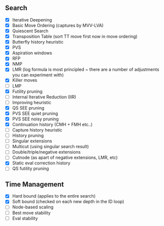 ## Search

- [x] Iterative Deepening
- [x] Basic Move Ordering (captures by MVV-LVA)
- [x] Quiescent Search
- [x] Transposition Table (sort TT move first now in move ordering)
- [x] Butterfly history heuristic
- [x] PVS
- [x] Aspiration windows
- [x] RFP
- [x] NMP
- [x] LMR (log formula is most principled ~ there are a number of adjustments you can experiment with)
- [X] Killer moves
- [ ] LMP
- [x] Futility pruning
- [ ] Internal Iterative Reduction (IIR)
- [ ] Improving heuristic
- [X] QS SEE pruning
- [x] PVS SEE quiet pruning 
- [x] PVS SEE noisy pruning 
- [X] Continuation history (CMH + FMH etc..)
- [ ] Capture history heuristic
- [ ] History pruning
- [ ] Singular extensions
- [ ] Multicut (using singular search result)
- [ ] Double/triple/negative extensions
- [ ] Cutnode (as apart of negative extensions, LMR, etc)
- [x] Static eval correction history
- [ ] QS futility pruning

## Time Management
- [x] Hard bound (applies to the entire search)
- [x] Soft bound (checked on each new depth in the ID loop)
- [ ] Node-based scaling
- [ ] Best move stability
- [ ] Eval stability
